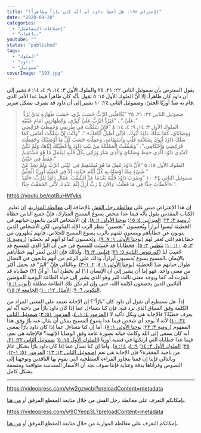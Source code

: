 ```yaml
---
title: "الإعتراض ١٩٣، هل أخطأ داود أم أنَّه كان بارّاً وطاهراً؟"
date: "2020-09-28"
categories: 
  - "إختلافات-التفاصيل"
  - "تناقضات"
youtube: ""
status: "published"
tags: 
  - "الملوك"
  - "داود"
  - "صموئيل"
coverImage: "193.jpg"
---
```


يقول المعترض بأن صموئيل الثاني ٢٢: ٢١، ٢٥ والملوك الأول ٣: ١٤، ٩: ٤، ١٤: ٨ تشير إلى أن داود كان طاهراً، إلا أنَّ الملوك الأول ١٥: ٥ تقول بأنَّه كان طاهراً فيما عدا الأمر الذي قام به ضدَّ أوريّا الحثيّ، وصموئيل الثاني ٢٤: ١٠ تشير إلى أن داود قد تصرف بشكل شرير.

>  صموئيل الثاني ٢٢: ٢١، ٢٥ ”يُكَافِئُنِي الرَّبُّ حَسَبَ بِرِّي. حَسَبَ طَهَارَةِ يَدَيَّ يَرُدُّ عَلَيَّ.“ ، ”فَيَرُدُّ الرَّبُّ عَلَيَّ كَبِرِّي، وَكَطَهَارَتِي أَمَامَ عَيْنَيْهِ.“  
> الملوك الأول ٣: ١٤، ٩: ٤، ١٤: ٨ ”فَإِنْ سَلَكْتَ فِي طَرِيقِي وَحَفِظْتَ فَرَائِضِي وَوَصَايَايَ، كَمَا سَلَكَ دَاوُدُ أَبُوكَ، فَإِنِّي أُطِيلُ أَيَّامَكَ».“، ”وَأَنْتَ إِنْ سَلَكْتَ أَمَامِي كَمَا سَلَكَ دَاوُدُ أَبُوكَ بِسَلاَمَةِ قَلْبٍ وَاسْتِقَامَةٍ، وَعَمِلْتَ حَسَبَ كُلِّ مَا أَوْصَيْتُكَ وَحَفِظْتَ فَرَائِضِي وَأَحْكَامِي،“، ”وَشَقَقْتُ الْمَمْلَكَةَ مِنْ بَيْتِ دَاوُدَ وَأَعْطَيْتُكَ إِيَّاهَا، وَلَمْ تَكُنْ كَعَبْدِي دَاوُدَ الَّذِي حَفِظَ وَصَايَايَ وَالَّذِي سَارَ وَرَائِي بِكُلِّ قَلْبِهِ لِيَفْعَلَ مَا هُوَ مُسْتَقِيمٌ فَقَطْ فِي عَيْنَيَّ،“  
> الملوك الأول ١٥: ٥ ”لأَنَّ دَاوُدَ عَمِلَ مَا هُوَ مُسْتَقِيمٌ فِي عَيْنَيِ الرَّبِّ وَلَمْ يَحِدْ عَنْ شَيْءٍ مِمَّا أَوْصَاهُ بِهِ كُلَّ أَيَّامِ حَيَاتِهِ، إِلاَّ فِي قَضِيَّةِ أُورِيَّا الْحِثِّيِّ.“  
> صموئيل الثاني ٢٤: ١٠ ”وَضَرَبَ دَاوُدَ قَلْبُهُ بَعْدَمَا عَدَّ الشَّعْبَ. فَقَالَ دَاوُدُ لِلرَّبِّ: «لَقَدْ أَخْطَأْتُ جِدًّا فِي مَا فَعَلْتُ، وَالآنَ يَا رَبُّ أَزِلْ إِثْمَ عَبْدِكَ لأَنِّي انْحَمَقْتُ جِدًّا».“.

https://youtu.be/cotBuHMfvks

 إن هذا الإعتراض مبني على [مغالطة رجل القش](https://reasonofhope.com/2019/09/06/straw-man/) بالإضافة إلى [مغالطة المواربة](https://reasonofhope.com/2019/05/30/equivocation/). إن تعليم الكتاب المقدس يقول بأنَّه فيما عدا شخص يسوع المسيح المبارك، فإنَّ جميع الناس خطاة ([رومية ٣: ٢٣](https://biblia.com/books/ar-vandyke/rom3.23)؛ [العبرانين ٤: ١٥](https://biblia.com/books/ar-vandyke/heb4.15)؛ [يوحنا الأولى ١: ٨](https://biblia.com/books/ar-vandyke/1john1.8)). إن الأشخاص الذين يتابعون حياتهم في الخطيئة ليسوا أبراراً ويُحسبون ”نجسين“ بنظر الرب الإله القدّوس. لكن الأشخاص الذين يتوبون عن خطاياهم ويضعون ثقتهم بالرب يسوع المسيح للخلاص، فإنهم يُظهرون من خطاياهم التي تُغفر لهم ([يوحنا الأولى ١: ٧، ٩](https://biblia.com/books/ar-vandyke/1john1.7-9))، ويُحسبون كما لو أنهم لم يخطئوا ([رومية ٤: ٣، ٥](https://biblia.com/books/ar-vandyke/rom4.3-5)، [١٠: ١٠](https://biblia.com/books/ar-vandyke/rom10.10)؛ [تيطس ٣: ٥](https://biblia.com/books/ar-vandyke/tit3.5)). فخطايانا قد حُسِبَت للمسيح في حين أن البرَّ الذي للمسيح قد حُسِبَ لنا ([كورنثوس الثانية ٥: ٢١](https://biblia.com/books/ar-vandyke/2cor5.21)؛ [فيليبي ٣: ٩](https://biblia.com/books/ar-vandyke/phi3.9)). ولذلك فإن الذين تُغفر لهم خطاياهم بالإيمان بالمسيح يسوع يُحسبون أبراراً، وذلك على الرغم من أنهم يتابعون في النضال طوال حياتهم ضدّ الخطيئة ([يوحنا الأولى ١: ٨](https://biblia.com/books/ar-vandyke/1john1.8)، [٢: ١-٣](https://biblia.com/books/ar-vandyke/1john2.1-3)). وبالتالي فإنَّ ”البرّ“ قد يحمل أكثر من معنى واحد، فهو إما أن يشير إلى أن الإنسان (١) لم يخطئ أبداً. أو أنّ (٢) خطاياه قد غُفِرَت له. كما ويوجد معنى ثالث للبر وهو الذي يشير إلى حياة الطاعة اليومية للمؤمنين التائبين الذين يخضعون لكلمة الله، حتى وإن لم تكن تلك الطاعة مطلقة ([أيوب ١: ٨](https://biblia.com/books/ar-vandyke/job1.8)؛ [التكوين ٦: ٩](https://biblia.com/books/ar-vandyke/ge6.9)؛ [الأمثال ١٢: ١٠](https://biblia.com/books/ar-vandyke/pro12.10)؛ [الجامعة ٧: ١٥](https://biblia.com/books/ar-vandyke/ec7.15)). 

إذاً، هل نستطيع أن نقول أن داود كان ”بارّاً“؟ إن الإجابة تعتمد على المعنى المراد من الكلمة وفق السياق الذي ترد فيه. فإن كنا نتساءل عما إذا كان داود بارّاً من ناحية أنَّه لم يعرف خطيّةً؟ فالإجابة هي وبكل تأكيد لا ([المزمور ٤: ١، ٤](https://biblia.com/books/ar-vandyke/ps4.1-4)، [المزمور ٥١: ٣](https://biblia.com/books/ar-vandyke/ps51.3)؛ [صموئيل الثاني ٢٤: ١٠](https://biblia.com/books/ar-vandyke/2sam24.10)) لأنه لا يوجد أي شخص فيما عدا يسوع المسيح يمكن أن يقال عنه بارّ وفق هذا المفهوم ([رومية ٣: ٢٣](https://biblia.com/books/ar-vandyke/rom3.23)؛ [يوحنا الأولى ١: ٨](https://biblia.com/books/ar-vandyke/1john1.8)). أما إن كنا نتساءل عما إذا كان داود بارّاً بمعنى أنه كان يسعى إلى الله وكانت حياته بصورة عامة وفق الوصايا الإلهية؟ فالإجابة هي نعم، فيما عدا خطاياه التي ارتكبها في قضية أوريا ([الملوك الأول ١٥: ٥](https://biblia.com/books/ar-vandyke/1ki15.5)؛ [صموئيل الثاني ٢٢: ٢١، ٢٥](https://biblia.com/books/ar-vandyke/2sam22.21-25)؛ [الملوك الأول ٣: ١٤](https://biblia.com/books/ar-vandyke/1ki3.14)؛ [٩: ٤](https://biblia.com/books/ar-vandyke/9.4)، [١٤: ٨](https://biblia.com/books/ar-vandyke/14.8)). وأما إن كنا نسأل عما إذا كان داود بارّاً بشكل عامّ من ناحية المغفرة؟ فإن الإجابة هي نعم ([صموئيل الثاني ١٢: ١٣](https://biblia.com/books/ar-vandyke/2sam12.13)؛ [المزمور ٥١: ١-٢](https://biblia.com/books/ar-vandyke/ps51.1-2)). وبالتالي فإننا إن قمنا بتجاوز القراءة السطحية التي يقوم بها الناقدين وتوجهنا إلى النصوص وقرأناها بدقة وعناية فإننا سوف نجد أن الأسفار المقدسة متوافقة ومتسقة بشكل كامل.

* * *

https://videopress.com/v/w2gzwcbI?preloadContent=metadata

بإمكانكم التعرف على مغالطة رجل القش من خلال متابعة المقطع المرفق أو [من هنا](https://reasonofhope.com/tag/%d8%b1%d8%ac%d9%84-%d8%a7%d9%84%d9%82%d8%b4/).

https://videopress.com/v/9CYecp3L?preloadContent=metadata

بإمكانكم التعرف على مغالطة المواربة من خلال متابعة المقطع المرفق أو [من هنا](https://reasonofhope.com/2019/05/30/equivocation/).

